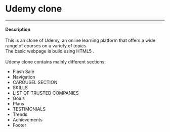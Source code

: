<h1>Udemy clone</h1>
<hr>

<h4>Description</h4>
<p> This is an clone of Udemy, an online learning platform that offers a wide range of courses on a variety of topics <br> 
    The basic webpage is build using HTML5 . <br>
    <br>
    Udemy clone contains mainly different sections:
    <ul>
        <li>Flash Sale</li>
        <li>Navigation</li>
        <li>CAROUSEL SECTION</li>
        <li>SKILLS</li>
        <li>LIST OF TRUSTED COMPANIES</li>
        <li>Goals</li>
        <li>Plans </li>
        <li>TESTIMONIALS</li>
        <li>Trends</li>
        <li>Achievements</li>
        <li>Footer</li>
    </ul>
</p>
 
